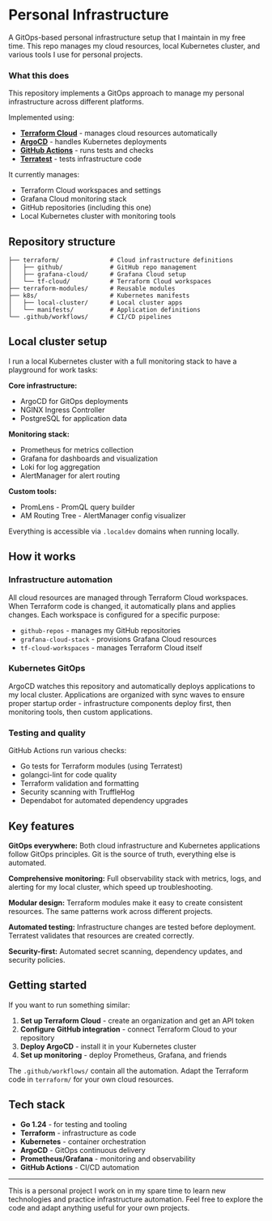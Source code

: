 # Personal Infrastructure

A GitOps-based personal infrastructure setup that I maintain in my free time. This repo manages my cloud resources, local Kubernetes cluster, and various tools I use for personal projects.

### What this does

This repository implements a GitOps approach to manage my personal infrastructure across different platforms.

Implemented using:
- **[Terraform Cloud](https://cloud.hashicorp.com/products/terraform)** - manages cloud resources automatically
- **[ArgoCD](https://argo-cd.readthedocs.io/en/stable/)** - handles Kubernetes deployments
- **[GitHub Actions](https://github.com/features/actions)** - runs tests and checks
- **[Terratest](https://terratest.gruntwork.io/)** - tests infrastructure code

It currently manages:
- Terraform Cloud workspaces and settings
- Grafana Cloud monitoring stack
- GitHub repositories (including this one)
- Local Kubernetes cluster with monitoring tools

## Repository structure

```
├── terraform/              # Cloud infrastructure definitions
│   ├── github/             # GitHub repo management
│   ├── grafana-cloud/      # Grafana Cloud setup
│   └── tf-cloud/           # Terraform Cloud workspaces
├── terraform-modules/      # Reusable modules
├── k8s/                    # Kubernetes manifests
│   ├── local-cluster/      # Local cluster apps
│   └── manifests/          # Application definitions
└── .github/workflows/      # CI/CD pipelines
```

## Local cluster setup

I run a local Kubernetes cluster with a full monitoring stack to have a playground for work tasks:

**Core infrastructure:**
- ArgoCD for GitOps deployments
- NGINX Ingress Controller
- PostgreSQL for application data

**Monitoring stack:**
- Prometheus for metrics collection
- Grafana for dashboards and visualization
- Loki for log aggregation
- AlertManager for alert routing

**Custom tools:**
- PromLens - PromQL query builder
- AM Routing Tree - AlertManager config visualizer

Everything is accessible via `.localdev` domains when running locally.

## How it works

### Infrastructure automation
All cloud resources are managed through Terraform Cloud workspaces. When Terraform code is changed, it automatically plans and applies changes. Each workspace is configured for a specific purpose:
- `github-repos` - manages my GitHub repositories
- `grafana-cloud-stack` - provisions Grafana Cloud resources
- `tf-cloud-workspaces` - manages Terraform Cloud itself

### Kubernetes GitOps
ArgoCD watches this repository and automatically deploys applications to my local cluster. Applications are organized with sync waves to ensure proper startup order - infrastructure components deploy first, then monitoring tools, then custom applications.

### Testing and quality
GitHub Actions run various checks:
- Go tests for Terraform modules (using Terratest)
- golangci-lint for code quality
- Terraform validation and formatting
- Security scanning with TruffleHog
- Dependabot for automated dependency upgrades

## Key features

**GitOps everywhere:** Both cloud infrastructure and Kubernetes applications follow GitOps principles. Git is the source of truth, everything else is automated.

**Comprehensive monitoring:** Full observability stack with metrics, logs, and alerting for my local cluster, which speed up troubleshooting.

**Modular design:** Terraform modules make it easy to create consistent resources. The same patterns work across different projects.

**Automated testing:** Infrastructure changes are tested before deployment. Terratest validates that resources are created correctly.

**Security-first:** Automated secret scanning, dependency updates, and security policies.

## Getting started

If you want to run something similar:

1. **Set up Terraform Cloud** - create an organization and get an API token
2. **Configure GitHub integration** - connect Terraform Cloud to your repository
3. **Deploy ArgoCD** - install it in your Kubernetes cluster
4. **Set up monitoring** - deploy Prometheus, Grafana, and friends

The `.github/workflows/` contain all the automation. Adapt the Terraform code in `terraform/` for your own cloud resources.

## Tech stack

- **Go 1.24** - for testing and tooling
- **Terraform** - infrastructure as code
- **Kubernetes** - container orchestration  
- **ArgoCD** - GitOps continuous delivery
- **Prometheus/Grafana** - monitoring and observability
- **GitHub Actions** - CI/CD automation

---

This is a personal project I work on in my spare time to learn new technologies and practice infrastructure automation. Feel free to explore the code and adapt anything useful for your own projects.
